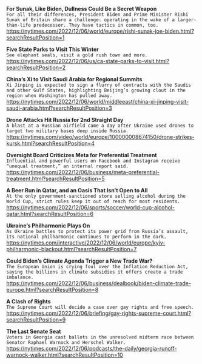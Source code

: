 **For Sunak, Like Biden, Dullness Could Be a Secret Weapon**\
`For all their differences, President Biden and Prime Minister Rishi Sunak of Britain share a challenge: operating in the wake of a larger-than-life predecessor. They have tactics in common, too.`\
https://nytimes.com/2022/12/06/world/europe/rishi-sunak-joe-biden.html?searchResultPosition=1

**Five State Parks to Visit This Winter**\
`See elephant seals, visit a gold rush town and more.`\
https://nytimes.com/2022/12/06/us/ca-state-parks-to-visit.html?searchResultPosition=2

**China’s Xi to Visit Saudi Arabia for Regional Summits**\
`Xi Jinping is expected to sign a flurry of contracts with the Saudis and other Gulf States, highlighting Beijing’s growing clout in the region when Washington has pulled away.`\
https://nytimes.com/2022/12/06/world/middleeast/china-xi-jinping-visit-saudi-arabia.html?searchResultPosition=3

**Drone Attacks Hit Russia for 2nd Straight Day**\
`A blast at a Russian airfield came a day after Ukraine used drones to target two military bases deep inside Russia.`\
https://nytimes.com/video/world/europe/100000008674150/drone-strikes-kursk.html?searchResultPosition=4

**Oversight Board Criticizes Meta for Preferential Treatment**\
`Influential and powerful users on Facebook and Instagram receive “unequal treatment,” an internal report said.`\
https://nytimes.com/2022/12/06/business/meta-preferential-treatment.html?searchResultPosition=5

**A Beer Run in Qatar, and an Oasis That Isn’t Open to All**\
`At the only government-sanctioned store selling alcohol during the World Cup, strict rules keep it out of reach for most residents.`\
https://nytimes.com/2022/12/06/sports/soccer/world-cup-alcohol-qatar.html?searchResultPosition=6

**Ukraine’s Philharmonic Plays On**\
`As Ukraine battles to protect its power grid from Russia’s assault, its national philharmonic continues to perform in the dark.`\
https://nytimes.com/interactive/2022/12/06/world/europe/kyiv-philharmonic-blackout.html?searchResultPosition=7

**Could Biden’s Climate Agenda Trigger a New Trade War?**\
`The European Union is crying foul over the Inflation Reduction Act, saying the billions in climate subsidies it offers create a trade imbalance.`\
https://nytimes.com/2022/12/06/business/dealbook/biden-climate-trade-europe.html?searchResultPosition=8

**A Clash of Rights**\
`The Supreme Court will decide a case over gay rights and free speech.`\
https://nytimes.com/2022/12/06/briefing/gay-rights-supreme-court.html?searchResultPosition=9

**The Last Senate Seat**\
`Voters in Georgia cast ballots in the unresolved midterm race between Senator Raphael Warnock and Herschel Walker.`\
https://nytimes.com/2022/12/06/podcasts/the-daily/georgia-runoff-warnock-walker.html?searchResultPosition=10

